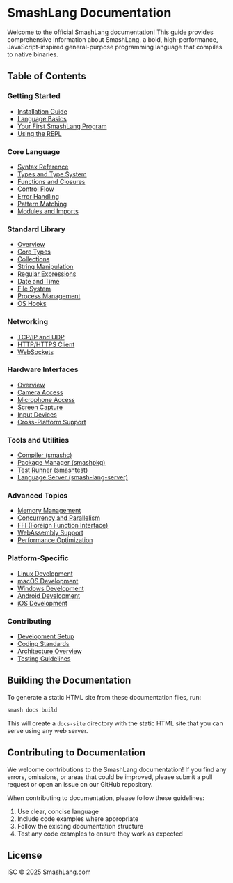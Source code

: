 # SmashLang Documentation

Welcome to the official SmashLang documentation! This guide provides comprehensive information about SmashLang, a bold, high-performance, JavaScript-inspired general-purpose programming language that compiles to native binaries.

## Table of Contents

### Getting Started
- [Installation Guide](./getting-started/installation.md)
- [Language Basics](./getting-started/language-basics.md)
- [Your First SmashLang Program](./getting-started/first-program.md)
- [Using the REPL](./getting-started/repl.md)

### Core Language
- [Syntax Reference](./language/syntax.md)
- [Types and Type System](./language/types.md)
- [Functions and Closures](./language/functions.md)
- [Control Flow](./language/control-flow.md)
- [Error Handling](./language/error-handling.md)
- [Pattern Matching](./language/pattern-matching.md)
- [Modules and Imports](./language/modules.md)

### Standard Library
- [Overview](./standard-library/overview.md)
- [Core Types](./standard-library/core-types.md)
- [Collections](./standard-library/collections.md)
- [String Manipulation](./standard-library/strings.md)
- [Regular Expressions](./standard-library/regex.md)
- [Date and Time](./standard-library/datetime.md)
- [File System](./standard-library/filesystem.md)
- [Process Management](./standard-library/process.md)
- [OS Hooks](./standard-library/os-hooks.md)

### Networking
- [TCP/IP and UDP](./networking/tcp-udp.md)
- [HTTP/HTTPS Client](./networking/http-client.md)
- [WebSockets](./networking/websockets.md)

### Hardware Interfaces
- [Overview](./hardware/overview.md)
- [Camera Access](./hardware/camera.md)
- [Microphone Access](./hardware/microphone.md)
- [Screen Capture](./hardware/screen.md)
- [Input Devices](./hardware/input.md)
- [Cross-Platform Support](./hardware/cross-platform.md)

### Tools and Utilities
- [Compiler (smashc)](./tools/compiler.md)
- [Package Manager (smashpkg)](./tools/package-manager.md)
- [Test Runner (smashtest)](./tools/test-runner.md)
- [Language Server (smash-lang-server)](./tools/language-server.md)

### Advanced Topics
- [Memory Management](./advanced/memory-management.md)
- [Concurrency and Parallelism](./advanced/concurrency.md)
- [FFI (Foreign Function Interface)](./advanced/ffi.md)
- [WebAssembly Support](./advanced/wasm.md)
- [Performance Optimization](./advanced/optimization.md)

### Platform-Specific
- [Linux Development](./platforms/linux.md)
- [macOS Development](./platforms/macos.md)
- [Windows Development](./platforms/windows.md)
- [Android Development](./platforms/android.md)
- [iOS Development](./platforms/ios.md)

### Contributing
- [Development Setup](./contributing/setup.md)
- [Coding Standards](./contributing/coding-standards.md)
- [Architecture Overview](./contributing/architecture.md)
- [Testing Guidelines](./contributing/testing.md)

## Building the Documentation

To generate a static HTML site from these documentation files, run:

```bash
smash docs build
```

This will create a `docs-site` directory with the static HTML site that you can serve using any web server.

## Contributing to Documentation

We welcome contributions to the SmashLang documentation! If you find any errors, omissions, or areas that could be improved, please submit a pull request or open an issue on our GitHub repository.

When contributing to documentation, please follow these guidelines:

1. Use clear, concise language
2. Include code examples where appropriate
3. Follow the existing documentation structure
4. Test any code examples to ensure they work as expected

## License

ISC © 2025 SmashLang.com
